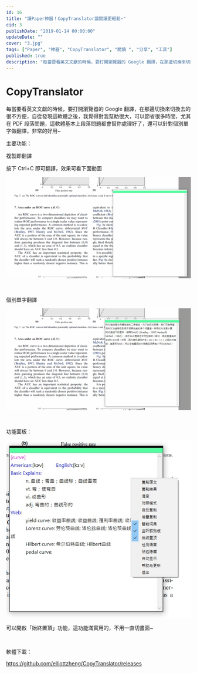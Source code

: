 ```yaml
---
id: 16
title: "讀Paper神器！CopyTranslator讓閱讀更輕鬆~"
cid: 3
publishDate: "2019-01-14 00:00:00"
updateDate: ""
cover: "3.jpg"
tags: ["Paper", "神器", "CopyTranslator", "閱讀 ", "分享", "工具"]
published: true
description: "每當要看英文文獻的時候，要打開瀏覽器的 Google 翻譯，在那邊切換來切換去的很不方便"
---
```


# CopyTranslator

每當要看英文文獻的時候，要打開瀏覽器的 Google 翻譯，在那邊切換來切換去的很不方便，自從發現這軟體之後，我覺得對我幫助很大，可以節省很多時間，尤其在 PDF 段落問題，這軟體基本上段落問題都會幫你處理好了，還可以針對個別單字做翻譯，非常的好用~

主要功能：

複製即翻譯

按下 Ctrl+C 即可翻譯，效果可看下面動圖

![複製即翻譯](1.gif)

<br />

個別單字翻譯

![單字翻譯](2.gif)

<br />

功能面板：

![功能面板](3.jpg)

可以開啟「始終置頂」功能，這功能滿實用的，不用一直切畫面~

<br />

軟體下載：

https://github.com/elliottzheng/CopyTranslator/releases
